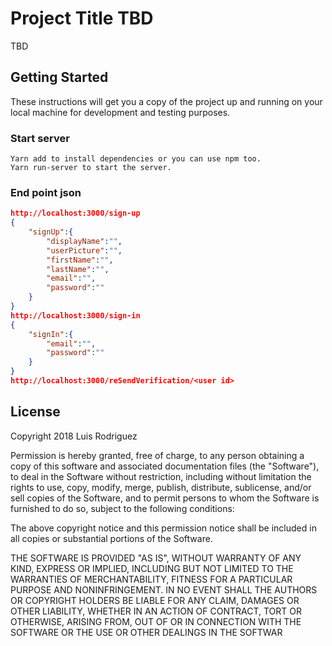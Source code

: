# Project Title TBD

TBD

## Getting Started

These instructions will get you a copy of the project up and running on your local machine for development and testing purposes.

### Start server

```
Yarn add to install dependencies or you can use npm too.
Yarn run-server to start the server.
```

### End point json

```json
http://localhost:3000/sign-up
{
	"signUp":{
		"displayName":"",
		"userPicture":"",
		"firstName":"",
		"lastName":"",
		"email":"",
		"password":""
	}
}
http://localhost:3000/sign-in
{
	"signIn":{
		"email":"",
		"password":""
	}
}
http://localhost:3000/reSendVerification/<user id>


```

## License

Copyright 2018 Luis Rodriguez

Permission is hereby granted, free of charge, to any person obtaining a copy of this software and associated documentation files (the "Software"), to deal in the Software without restriction, including without limitation the rights to use, copy, modify, merge, publish, distribute, sublicense, and/or sell copies of the Software, and to permit persons to whom the Software is furnished to do so, subject to the following conditions:

The above copyright notice and this permission notice shall be included in all copies or substantial portions of the Software.

THE SOFTWARE IS PROVIDED "AS IS", WITHOUT WARRANTY OF ANY KIND, EXPRESS OR IMPLIED, INCLUDING BUT NOT LIMITED TO THE WARRANTIES OF MERCHANTABILITY, FITNESS FOR A PARTICULAR PURPOSE AND NONINFRINGEMENT. IN NO EVENT SHALL THE AUTHORS OR COPYRIGHT HOLDERS BE LIABLE FOR ANY CLAIM, DAMAGES OR OTHER LIABILITY, WHETHER IN AN ACTION OF CONTRACT, TORT OR OTHERWISE, ARISING FROM, OUT OF OR IN CONNECTION WITH THE SOFTWARE OR THE USE OR OTHER DEALINGS IN THE SOFTWAR

